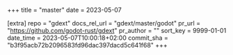 +++
title = "master"
date = 2023-05-07

[extra]
repo = "gdext"
docs_rel_url = "gdext/master/godot"
pr_url = "https://github.com/godot-rust/gdext"
pr_author = ""
sort_key = 9999-01-01
date_time = 2023-05-07T10:00:18+02:00
commit_sha = "b3f95acb72b2096583fd96dac397dacd5c641f68"
+++


